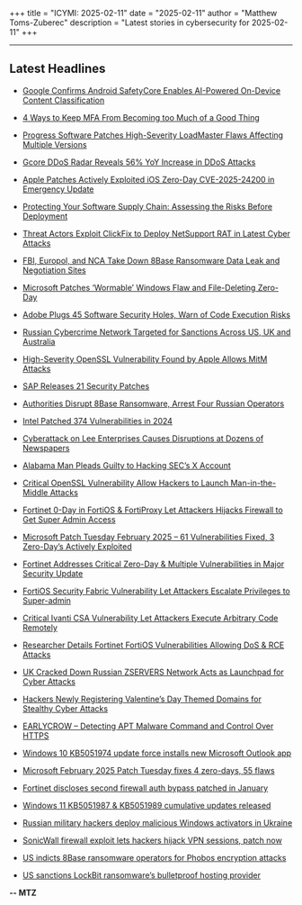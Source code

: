 +++
title = "ICYMI: 2025-02-11"
date = "2025-02-11"
author = "Matthew Toms-Zuberec"
description = "Latest stories in cybersecurity for 2025-02-11"
+++

---------------------------------------------------------------------------
## Latest Headlines
- [Google Confirms Android SafetyCore Enables AI-Powered On-Device Content Classification](https://thehackernews.com/2025/02/google-confirms-android-safetycore.html)

- [4 Ways to Keep MFA From Becoming too Much of a Good Thing](https://thehackernews.com/2025/02/4-ways-to-keep-mfa-from-becoming-too.html)

- [Progress Software Patches High-Severity LoadMaster Flaws Affecting Multiple Versions](https://thehackernews.com/2025/02/progress-software-patches-high-severity.html)

- [Gcore DDoS Radar Reveals 56% YoY Increase in DDoS Attacks](https://thehackernews.com/2025/02/gcore-ddos-radar-reveals-56-yoy.html)

- [Apple Patches Actively Exploited iOS Zero-Day CVE-2025-24200 in Emergency Update](https://thehackernews.com/2025/02/apple-patches-actively-exploited-ios.html)

- [Protecting Your Software Supply Chain: Assessing the Risks Before Deployment](https://thehackernews.com/2025/02/protecting-your-software-supply-chain.html)

- [Threat Actors Exploit ClickFix to Deploy NetSupport RAT in Latest Cyber Attacks](https://thehackernews.com/2025/02/threat-actors-exploit-clickfix-to.html)

- [FBI, Europol, and NCA Take Down 8Base Ransomware Data Leak and Negotiation Sites](https://thehackernews.com/2025/02/8base-ransomware-data-leak-sites-seized.html)

- [Microsoft Patches ‘Wormable’ Windows Flaw and File-Deleting Zero-Day](https://www.securityweek.com/microsoft-patches-wormable-windows-flaw-and-file-deleting-zero-day/)

- [Adobe Plugs 45 Software Security Holes, Warn of Code Execution Risks](https://www.securityweek.com/adobe-plugs-45-software-security-holes-warn-of-code-execution-risks/)

- [Russian Cybercrime Network Targeted for Sanctions Across US, UK and Australia](https://www.securityweek.com/russian-cybercrime-network-targeted-for-sanctions-across-us-uk-and-australia/)

- [High-Severity OpenSSL Vulnerability Found by Apple Allows MitM Attacks](https://www.securityweek.com/high-severity-openssl-vulnerability-found-by-apple-allows-mitm-attacks/)

- [SAP Releases 21 Security Patches](https://www.securityweek.com/sap-releases-21-security-patches/)

- [Authorities Disrupt 8Base Ransomware, Arrest Four Russian Operators](https://www.securityweek.com/authorities-disrupt-8base-ransomware-arrest-four-russian-operators/)

- [Intel Patched 374 Vulnerabilities in 2024](https://www.securityweek.com/intel-patched-374-vulnerabilities-in-2024/)

- [Cyberattack on Lee Enterprises Causes Disruptions at Dozens of Newspapers](https://www.securityweek.com/cyberattack-on-lee-enterprises-causes-disruptions-at-dozens-of-newspapers/)

- [Alabama Man Pleads Guilty to Hacking SEC’s X Account](https://www.securityweek.com/alabama-man-pleads-guilty-to-hacking-secs-x-account/)

- [Critical OpenSSL Vulnerability Allow Hackers to Launch Man-in-the-Middle Attacks](https://cybersecuritynews.com/openssl-vulnerability/)

- [Fortinet 0-Day in FortiOS & FortiProxy Let Attackers Hijacks Firewall to Get Super Admin Access](https://cybersecuritynews.com/fortinet-0-day-in-fortios-and-fortiproxy/)

- [Microsoft Patch Tuesday February 2025 – 61 Vulnerabilities Fixed, 3 Zero-Day’s Actively Exploited](https://cybersecuritynews.com/microsoft-patch-tuesday-february-2025/)

- [Fortinet Addresses Critical Zero-Day & Multiple Vulnerabilities in Major Security Update](https://cybersecuritynews.com/fortinet-major-security-update/)

- [FortiOS Security Fabric Vulnerability Let Attackers Escalate Privileges to Super-admin](https://cybersecuritynews.com/fortios-security-fabric-vulnerability/)

- [Critical Ivanti CSA Vulnerability Let Attackers Execute Arbitrary Code Remotely](https://cybersecuritynews.com/ivanti-csa-vulnerability-rce/)

- [Researcher Details Fortinet FortiOS Vulnerabilities Allowing DoS & RCE Attacks](https://cybersecuritynews.com/fortios-vulnerabilities-allowing-dos-rce/)

- [UK Cracked Down Russian ZSERVERS Network Acts as Launchpad for Cyber Attacks](https://cybersecuritynews.com/uk-cracked-down-russian-zservers-network/)

- [Hackers Newly Registering Valentine’s Day Themed Domains for Stealthy Cyber Attacks](https://cybersecuritynews.com/hackers-newly-registering-valentines-day-themed-domains/)

- [EARLYCROW – Detecting APT Malware Command and Control Over HTTPS](https://cybersecuritynews.com/earlycrow-detecting-apt-malware/)

- [Windows 10 KB5051974 update force installs new Microsoft Outlook app](https://www.bleepingcomputer.com/news/microsoft/windows-10-kb5051974-update-force-installs-new-microsoft-outlook-app/)

- [Microsoft February 2025 Patch Tuesday fixes 4 zero-days, 55 flaws](https://www.bleepingcomputer.com/news/microsoft/microsoft-february-2025-patch-tuesday-fixes-4-zero-days-55-flaws/)

- [Fortinet discloses second firewall auth bypass patched in January](https://www.bleepingcomputer.com/news/security/fortinet-discloses-second-firewall-auth-bypass-patched-in-january/)

- [Windows 11 KB5051987 & KB5051989 cumulative updates released](https://www.bleepingcomputer.com/news/microsoft/windows-11-kb5051987-and-kb5051989-cumulative-updates-released/)

- [Russian military hackers deploy malicious Windows activators in Ukraine](https://www.bleepingcomputer.com/news/security/russian-military-hackers-deploy-malicious-windows-activators-in-ukraine/)

- [SonicWall firewall exploit lets hackers hijack VPN sessions, patch now](https://www.bleepingcomputer.com/news/security/sonicwall-firewall-exploit-lets-hackers-hijack-vpn-sessions-patch-now/)

- [US indicts 8Base ransomware operators for Phobos encryption attacks](https://www.bleepingcomputer.com/news/security/us-indicts-8base-ransomware-operators-for-phobos-encryption-attacks/)

- [US sanctions LockBit ransomware’s bulletproof hosting provider](https://www.bleepingcomputer.com/news/security/us-sanctions-lockbit-ransomwares-bulletproof-hosting-provider/)

**-- MTZ**